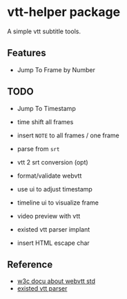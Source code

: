 # vtt-helper package

A simple vtt subtitle tools.

<!-- ![demo gif] -->

## Features

- Jump To Frame by Number

## TODO

- Jump To Timestamp
- time shift all frames
- insert `NOTE` to all frames / one frame

- parse from `srt`
- vtt 2 srt conversion (opt)

- format/validate webvtt

- use ui to adjust timestamp

- timeline ui to visualize frame
- video preview with vtt
- existed vtt parser implant

- insert HTML escape char

## Reference

- [w3c docu about webvtt std](https://w3c.github.io/webvtt/#file-structure)
- [existed vtt parser](https://github.com/mozilla/vtt.js)
